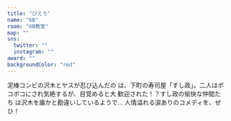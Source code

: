 ```yaml
---
title: "ぴえろ"
name: "6B"
room: "6B教室"
map: ""
sns:
  twitter: ""
  instagram: ""
award: ""
backgroundColor: "red"
---
```


泥棒コンビの沢木とヤスが忍び込んだの
は、下町の寿司屋「すし政」。二人はボ
コボコにされ気絶するが、目覚めると大
歓迎された！？すし政の愉快な仲間たち
は沢木を誰かと勘違いしているようで…
人情溢れる涙ありのコメディを、ぜひ！
